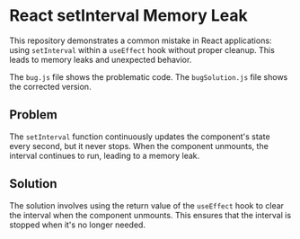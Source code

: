 # React setInterval Memory Leak

This repository demonstrates a common mistake in React applications: using `setInterval` within a `useEffect` hook without proper cleanup. This leads to memory leaks and unexpected behavior. 

The `bug.js` file shows the problematic code.  The `bugSolution.js` file shows the corrected version.

## Problem

The `setInterval` function continuously updates the component's state every second, but it never stops.  When the component unmounts, the interval continues to run, leading to a memory leak. 

## Solution

The solution involves using the return value of the `useEffect` hook to clear the interval when the component unmounts. This ensures that the interval is stopped when it's no longer needed.